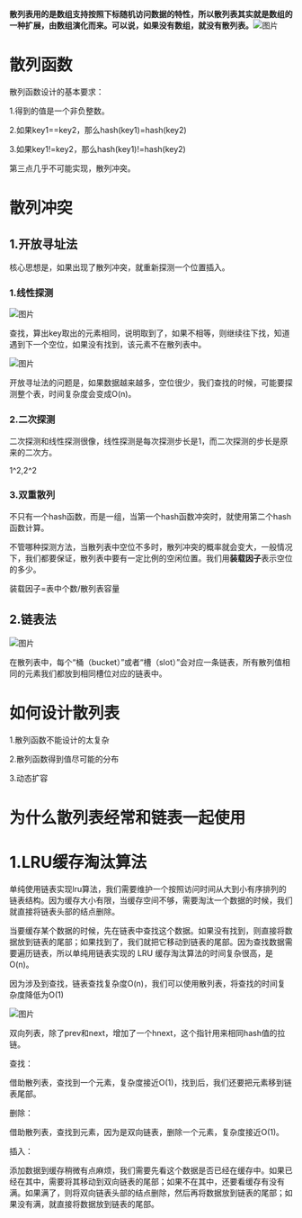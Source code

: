 **散列表用的是数组支持按照下标随机访问数据的特性，所以散列表其实就是数组的一种扩展，由数组演化而来。可以说，如果没有数组，就没有散列表。**![图片](https://uploader.shimo.im/f/9zmzAl0uRN4cy4yE.png!thumbnail)

# **散列函数**
散列函数设计的基本要求：

1.得到的值是一个非负整数。

2.如果key1==key2，那么hash(key1)=hash(key2)

3.如果key1!=key2，那么hash(key1)!=hash(key2)

第三点几乎不可能实现，散列冲突。

# 散列冲突
## 1.开放寻址法

核心思想是，如果出现了散列冲突，就重新探测一个位置插入。

### 1.线性探测

![图片](https://uploader.shimo.im/f/RfdCLic8JZYLYvbM.png!thumbnail)

查找，算出key取出的元素相同，说明取到了，如果不相等，则继续往下找，知道遇到下一个空位，如果没有找到，该元素不在散列表中。

![图片](https://uploader.shimo.im/f/gOQvRKAW3Qke7pdk.png!thumbnail)

开放寻址法的问题是，如果数据越来越多，空位很少，我们查找的时候，可能要探测整个表，时间复杂度会变成O(n)。

### 2.二次探测

二次探测和线性探测很像，线性探测是每次探测步长是1，而二次探测的步长是原来的二次方。

1^2,2^2

### 3.双重散列

不只有一个hash函数，而是一组，当第一个hash函数冲突时，就使用第二个hash函数计算。


不管哪种探测方法，当散列表中空位不多时，散列冲突的概率就会变大，一般情况下，我们都要保证，散列表中要有一定比例的空闲位置。我们用**装载因子**表示空位的多少。

装载因子=表中个数/散列表容量

## 2.链表法

![图片](https://uploader.shimo.im/f/GWXjpN2eMX47Z7f1.png!thumbnail)

在散列表中，每个“桶（bucket）”或者“槽（slot）”会对应一条链表，所有散列值相同的元素我们都放到相同槽位对应的链表中。


# 如何设计散列表
1.散列函数不能设计的太复杂

2.散列函数得到值尽可能的分布

3.动态扩容

# 为什么散列表经常和链表一起使用
# 1.LRU缓存淘汰算法

单纯使用链表实现lru算法，我们需要维护一个按照访问时间从大到小有序排列的链表结构。因为缓存大小有限，当缓存空间不够，需要淘汰一个数据的时候，我们就直接将链表头部的结点删除。

当要缓存某个数据的时候，先在链表中查找这个数据。如果没有找到，则直接将数据放到链表的尾部；如果找到了，我们就把它移动到链表的尾部。因为查找数据需要遍历链表，所以单纯用链表实现的 LRU 缓存淘汰算法的时间复杂很高，是 O(n)。

因为涉及到查找，链表查找复杂度O(n)，我们可以使用散列表，将查找的时间复杂度降低为O(1)

![图片](https://uploader.shimo.im/f/ZruL0QIMxqExHa6V.png!thumbnail)

双向列表，除了prev和next，增加了一个hnext，这个指针用来相同hash值的拉链。


查找：

借助散列表，查找到一个元素，复杂度接近O(1)，找到后，我们还要把元素移到链表尾部。

删除：

借助散列表，查找到元素，因为是双向链表，删除一个元素，复杂度接近O(1)。

插入：

添加数据到缓存稍微有点麻烦，我们需要先看这个数据是否已经在缓存中。如果已经在其中，需要将其移动到双向链表的尾部；如果不在其中，还要看缓存有没有满。如果满了，则将双向链表头部的结点删除，然后再将数据放到链表的尾部；如果没有满，就直接将数据放到链表的尾部。



